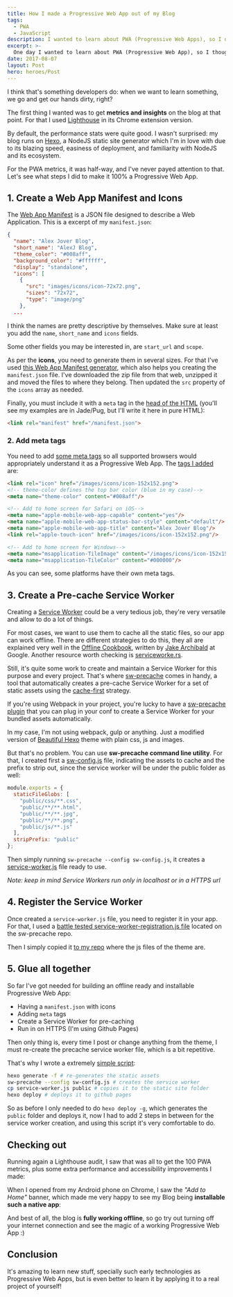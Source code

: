 ```yaml
---
title: How I made a Progressive Web App out of my Blog
tags:
  - PWA
  - JavaScript
description: I wanted to learn about PWA (Progressive Web Apps), so I decided to make this blog a PWA
excerpt: >- 
  One day I wanted to learn about PWA (Progressive Web App), so I though: What's better than doing it with my own blog?
date: 2017-08-07 
layout: Post
hero: heroes/Post
---
```


I think that's something developers do: when we want to learn something, we go and get our hands dirty, right?

The first thing I wanted was to get **metrics and insights** on the blog at that point. For that I used [Lighthouse](https://github.com/GoogleChrome/lighthouse) in its Chrome extension version.

<!-- {% asset_img pwa_before.png "Lighthouse: metrics before" %} -->

By default, the performance stats were quite good. I wasn't surprised: my blog runs on [Hexo](https://hexo.io/), a NodeJS static site generator which I'm in love with due to its blazing speed, easiness of deployment, and familiarity with NodeJS and its ecosystem.

For the PWA metrics, it was half-way, and I've never payed attention to that. Let's see what steps I did to make it 100% a Progressive Web App.

## 1. Create a Web App Manifest and Icons

The [Web App Manifest](https://developer.mozilla.org/en-US/docs/Web/Manifest) is a JSON file designed to describe a Web Application. This is a excerpt of my `manifest.json`:

```json
{
  "name": "Alex Jover Blog",
  "short_name": "AlexJ Blog",
  "theme_color": "#008aff",
  "background_color": "#ffffff",
  "display": "standalone",
  "icons": [
    {
      "src": "images/icons/icon-72x72.png",
      "sizes": "72x72",
      "type": "image/png"
    },
  ...
```

I think the names are pretty descriptive by themselves. Make sure at least you add the `name`, `short_name` and `icons` fields.

Some other fields you may be interested in, are `start_url` and `scope`.

As per the **icons**, you need to generate them in several sizes. For that I've used [this Web App Manifest generator](https://app-manifest.firebaseapp.com/), which also helps you creating the `manifest.json` file. I've downloaded the zip file from that web, unzipped it and moved the files to where they belong. Then updated the `src` property of the `icons` array as needed.

Finally, you must include it with a `meta` tag in the [head of the HTML](https://github.com/alexjoverm/blog/blob/master/themes/beautiful-hexo/layout/partial/head.jade) (you'll see my examples are in Jade/Pug, but I'll write it here in pure HTML):

```html
<link rel="manifest" href="/manifest.json">
```

### 2. Add meta tags

You need to add [some meta tags](https://developers.google.com/web/fundamentals/design-and-ui/browser-customization/) so all supported browsers would appropriately understand it as a Progressive Web App. The [tags I added](https://github.com/alexjoverm/blog/blob/master/themes/beautiful-hexo/layout/partial/head.jade#L13-L23) are:

```html
<link rel="icon" href="/images/icons/icon-152x152.png">
<!-- theme-color defines the top bar color (blue in my case)-->
<meta name="theme-color" content="#008aff"/>

<!-- Add to home screen for Safari on iOS-->
<meta name="apple-mobile-web-app-capable" content="yes"/>
<meta name="apple-mobile-web-app-status-bar-style" content="default"/>
<meta name="apple-mobile-web-app-title" content="Alex Jover Blog"/>
<link rel="apple-touch-icon" href="/images/icons/icon-152x152.png"/>

<!-- Add to home screen for Windows-->
<meta name="msapplication-TileImage" content="/images/icons/icon-152x152.png"/>
<meta name="msapplication-TileColor" content="#000000"/>
```

As you can see, some platforms have their own meta tags.

## 3. Create a Pre-cache Service Worker

Creating a [Service Worker](https://developers.google.com/web/fundamentals/getting-started/primers/service-workers) could be a very tedious job, they're very versatile and allow to do a lot of things.

For most cases, we want to use them to cache all the static files, so our app can work offline. There are different strategies to do this, they all are explained very well in the [Offline Cookbook](https://developers.google.com/web/fundamentals/instant-and-offline/offline-cookbook/), written by [Jake Archibald](https://twitter.com/jaffathecake) at Google. Another resource worth checking is [serviceworke.rs](https://serviceworke.rs/).

Still, it's quite some work to create and maintain a Service Worker for this purpose and every project. That's where [sw-precache](https://github.com/GoogleChrome/sw-precache) comes in handy, a tool that automatically creates a pre-cache Service Worker for a set of static assets using the [cache-first](https://developers.google.com/web/fundamentals/instant-and-offline/offline-cookbook/#cache-falling-back-to-network) strategy.

If you're using Webpack in your project, you're lucky to have a [sw-precache plugin](https://github.com/goldhand/sw-precache-webpack-plugin) that you can plug in your conf to create a Service Worker for your bundled assets automatically.

In my case, I'm not using webpack, gulp or anything. Just a modified version of [Beautiful Hexo](https://github.com/twoyao/beautiful-hexo) theme with plain css, js and images.

But that's no problem. You can use **sw-precache command line utility**. For that, I created first a [sw-config.js](https://github.com/alexjoverm/blog/blob/master/sw-config.js) file, indicating the assets to cache and the prefix to strip out, since the service worker will be under the public folder as well:

```javascript
module.exports = {
  staticFileGlobs: [
    "public/css/**.css",
    "public/**/**.html",
    "public/**/**.jpg",
    "public/**/**.png",
    "public/js/**.js"
  ],
  stripPrefix: "public"
};
```

Then simply running `sw-precache --config sw-config.js`, it creates a [service-worker.js](https://github.com/alexjoverm/blog/blob/master/service-worker.js) file ready to use.

_Note: keep in mind Service Workers run only in localhost or in a HTTPS url_

## 4. Register the Service Worker

Once created a `service-worker.js` file, you need to register it in your app. For that, I used a [battle tested service-worker-registration.js file](https://github.com/GoogleChrome/sw-precache/blob/master/demo/app/js/service-worker-registration.js) located on the sw-precache repo.

Then I simply copied it [to my repo](https://github.com/alexjoverm/blog/blob/master/themes/beautiful-hexo/source/js/sw-register.js) where the js files of the theme are.

## 5. Glue all together

So far I've got needed for building an offline ready and installable Progressive Web App:

- Having a `manifest.json` with icons
- Adding `meta` tags
- Create a Service Worker for pre-caching
- Run in on HTTPS (I'm using Github Pages)

Then only thing is, every time I post or change anything from the theme, I must re-create the precache service worker file, which is a bit repetitive.

That's why I wrote a extremely [simple script](https://github.com/alexjoverm/blog/blob/master/deploy.sh):

```bash
hexo generate -f # re-generates the static assets
sw-precache --config sw-config.js # creates the service worker
cp service-worker.js public # copies it to the static site folder
hexo deploy # deploys it to github pages
```

So as before I only needed to do `hexo deploy -g`, which generates the `public` folder and deploys it, now I had to add 2 steps in between for the service worker creation, and using this script it's very comfortable to do.

## Checking out

Running again a Lighthouse audit, I saw that was all to get the 100 PWA metrics, plus some extra performance and accessibility improvements I made:

<!-- {% asset_img pwa_after.png "Lighthouse: metrics after" %} -->

When I opened from my Android phone on Chrome, I saw the _"Add to Home"_ banner, which made me very happy to see my Blog being **installable such a native app**:

<div class="img-vertical">
<!-- {% asset_img pwa_banner.png "Install banner" %} -->
</div>

And best of all, the blog is **fully working offline**, so go try out turning off your internet connection and see the magic of a working Progressive Web App :)

## Conclusion

It's amazing to learn new stuff, specially such early technologies as Progressive Web Apps, but is even better to learn it by applying it to a real project of yourself!
